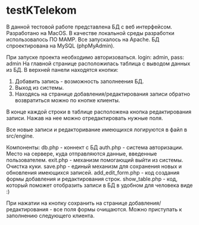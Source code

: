 # testKTelekom
 В данной тестовой работе представлена БД с веб интерфейсом.
 Разработано на MacOS. В качестве локальной среды разработки использовалось ПО MAMP. Все запускалось на Apache. БД спроектирована на MySQL (phpMyAdmin).

 При запуске проекта необходимо авторизоваться.
 login: admin, pass: admin
На главной странице расположилась таблица с выводом данных из БД.
В верхней панели находятся кнопки:
1. Добавить запись - возможность заполнеения БД.
2. Выход из системы.
3. Находясь на странице добавления/редактирования записи обратно возвратиться можно по кнопке клиенты.

В конце каждой строки в таблице расположена кнопка редактирования записи. Нажав на нее можно отредактировать нужные поля.

Все новые записи и редакторивание имеющихся логируются в файл в src/engine.

Компоненты:
db.php - коннект с БД
auth.php - система авторизации. Место на сервере, куда отправляются данные, введенные пользователем.
exit.php - механизм помогающий выйти из системы. Очистка куки.
save.php - единый механизм для сохранения новых и обновления имеющихся записей.
add_edit_form.php - код создания формы добавления и редактирования строк.
show_table.php - код, который поможет отобразить записи в БД в удобном для человека виде :)

При нажатии на кнопку сохранить на странице добавления/редактирования - все поля формы очищаются. Можно приступать к заполнению следующего клиента.